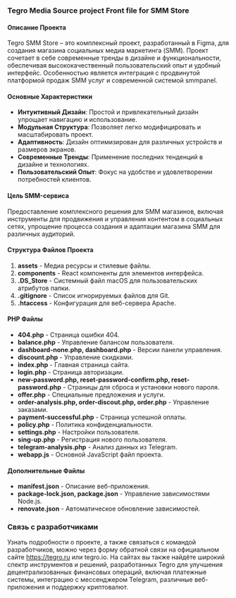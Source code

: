 ### Tegro Media Source project Front file for SMM Store 

#### Описание Проекта
Tegro SMM Store – это комплексный проект, разработанный в Figma, для создания магазина социальных медиа маркетинга (SMM). Проект сочетает в себе современные тренды в дизайне и функциональности, обеспечивая высококачественный пользовательский опыт и удобный интерфейс. Особенностью является интеграция с продвинутой платформой продаж SMM услуг и современной системой smmpanel.

#### Основные Характеристики
- **Интуитивный Дизайн**: Простой и привлекательный дизайн упрощает навигацию и использование.
- **Модульная Структура**: Позволяет легко модифицировать и масштабировать проект.
- **Адаптивность**: Дизайн оптимизирован для различных устройств и размеров экранов.
- **Современные Тренды**: Применение последних тенденций в дизайне и технологиях.
- **Пользовательский Опыт**: Фокус на удобстве и удовлетворении потребностей клиентов.

#### Цель SMM-сервиса
Предоставление комплексного решения для SMM магазинов, включая инструменты для продвижения и управления контентом в социальных сетях, упрощение процесса создания и адаптации магазина SMM для различных аудиторий.

#### Структура Файлов Проекта

1. **assets** - Медиа ресурсы и стилевые файлы.
2. **components** - React компоненты для элементов интерфейса.
3. **.DS_Store** - Системный файл macOS для пользовательских атрибутов папки.
4. **.gitignore** - Список игнорируемых файлов для Git.
5. **.htaccess** - Конфигурация для веб-сервера Apache.

#### PHP Файлы
- **404.php** - Страница ошибки 404.
- **balance.php** - Управление балансом пользователя.
- **dashboard-none.php, dashboard.php** - Версии панели управления.
- **discount.php** - Управление скидками.
- **index.php** - Главная страница сайта.
- **login.php** - Страница авторизации.
- **new-password.php, reset-password-confirm.php, reset-password.php** - Страницы для сброса и установки нового пароля.
- **offer.php** - Специальные предложения и услуги.
- **order-analysis.php, order-discout.php, order.php** - Управление заказами.
- **payment-successful.php** - Страница успешной оплаты.
- **policy.php** - Политика конфиденциальности.
- **settings.php** - Настройки пользователя.
- **sing-up.php** - Регистрация нового пользователя.
- **telegram-analysis.php** - Анализ данных из Telegram.
- **webapp.js** - Основной JavaScript файл проекта.

#### Дополнительные Файлы
- **manifest.json** - Описание веб-приложения.
- **package-lock.json, package.json** - Управление зависимостями Node.js.
- **renovate.json** - Автоматическое обновление зависимостей.

### Связь с разработчиками
Узнать подробности о проекте, а также связаться с командой разработчиков, можно через форму обратной связи на официальном сайте https://tegro.ru или tegro.io. На сайтах вы также найдёте широкий спектр инструментов и решений, разработанных Tegro для улучшения децентрализованных финансовых операций, включая платежные системы, интеграцию с мессенджером Telegram, различные веб-приложения и поддержку криптовалют.
